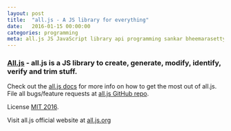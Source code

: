 ```yaml
---
layout: post
title:  "all.js - A JS library for everything"
date:   2016-01-15 00:00:00
categories: programming
meta: all.js JS JavaScript library api programming sankar bheemarasetty
---
```


### [All.js](http://all.js.org) - all.js is a JS library to create, generate, modify, identify, verify and trim stuff.

Check out the [all.js docs](https://github.com/learnsomuch/all.js/blob/master/README.md) for more info on how to get the most out of all.js. File all bugs/feature requests at [all.js GitHub repo](https://github.com/learnsomuch/all.js).

License [MIT 2016](https://github.com/learnsomuch/all.js/blob/master/LICENSE).

Visit all.js official website at [all.js.org](http://all.js.org)
